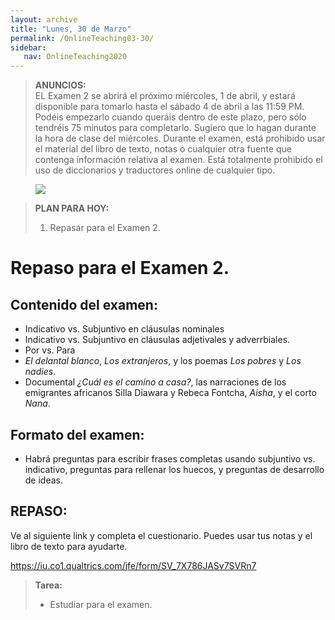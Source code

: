 ```yaml
---
layout: archive
title: "Lunes, 30 de Marzo"
permalink: /OnlineTeaching03-30/
sidebar:
   nav: OnlineTeaching2020
---
```


> **ANUNCIOS:**  
> EL Examen 2 se abrirá el próximo miércoles, 1 de abril, y estará disponible para tomarlo hasta el sábado 4 de abril a las 11:59 PM. Podéis empezarlo cuando queráis dentro de este plazo, pero sólo tendréis 75 minutos para completarlo. Sugiero que lo hagan durante la hora de clase del miércoles.
> Durante el examen, está prohibido usar el material del libro de texto, notas o cualquier otra fuente que contenga información relativa al examen. Está totalmente prohibido el uso de diccionarios y traductores online de cualquier tipo.


<figure style="width: 300px" class="align-right">
    <a href="https://sarroniz.github.io/S-280/images/meme10.jpg"><img src="https://sarroniz.github.io/S-280/images/meme10.jpg"></a>
</figure>

> **PLAN PARA HOY:**
> 1. Repasar para el Examen 2.

# Repaso para el Examen 2.

## Contenido del examen:
- Indicativo vs. Subjuntivo en cláusulas nominales
- Indicativo vs. Subjuntivo en cláusulas adjetivales y adverrbiales.
- Por vs. Para
- _El delantal blanco_, _Los extranjeros_, y los poemas _Los pobres_ y _Los nadies_.
- Documental _¿Cuál es el camino a casa?_, las narraciones de los emigrantes africanos Silla Diawara y Rebeca Fontcha, _Aisha_, y el corto _Nana_.

## Formato del examen:
- Habrá preguntas para escribir frases completas usando subjuntivo vs. indicativo, preguntas para rellenar los huecos, y preguntas de desarrollo de ideas.

## REPASO:

Ve al siguiente link y completa el cuestionario. Puedes usar tus notas y el libro de texto para ayudarte.

https://iu.co1.qualtrics.com/jfe/form/SV_7X786JASv7SVRn7

> **Tarea:**
> - Estudiar para el examen.
